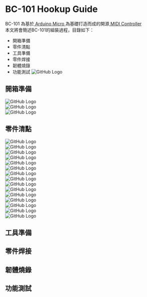 # BC-101 Hookup Guide
BC-101 為基於[ Arduino Micro ](https://store.arduino.cc/usa/arduino-micro)為基礎打造而成的開源[ MIDI Controller ](https://en.wikipedia.org/wiki/MIDI_controller)<br>
本文將會簡述BC-101的組裝過程，目錄如下：
* 開箱準備
* 零件清點
* 工具準備
* 零件焊接
* 韌體燒錄
* 功能測試
![GitHub Logo](https://mainnolab.files.wordpress.com/2021/05/00.png?w=1024)
## 開箱準備
![GitHub Logo](https://mainnolab.files.wordpress.com/2021/05/01-2.jpg?w=1024)<br>
![GitHub Logo](https://mainnolab.files.wordpress.com/2021/05/02-3.jpg?w=1024)<br>
![GitHub Logo](https://mainnolab.files.wordpress.com/2021/05/03-3.jpg?w=1024)<br>
## 零件清點
![GitHub Logo](https://mainnolab.files.wordpress.com/2021/05/04.jpg?w=1024)<br>
![GitHub Logo](https://mainnolab.files.wordpress.com/2021/05/05.jpg?w=1024)<br>
![GitHub Logo](https://mainnolab.files.wordpress.com/2021/05/06.jpg?w=1024)<br>
![GitHub Logo](https://mainnolab.files.wordpress.com/2021/05/07.jpg?w=1024)<br>
![GitHub Logo](https://mainnolab.files.wordpress.com/2021/05/08.jpg?w=1024)<br>
![GitHub Logo](https://mainnolab.files.wordpress.com/2021/05/09.jpg?w=1024)<br>
![GitHub Logo](https://mainnolab.files.wordpress.com/2021/05/10.jpg?w=1024)<br>
![GitHub Logo](https://mainnolab.files.wordpress.com/2021/05/11.jpg?w=1024)<br>
![GitHub Logo](https://mainnolab.files.wordpress.com/2021/05/12.jpg?w=1024)<br>
![GitHub Logo](https://mainnolab.files.wordpress.com/2021/05/13.jpg?w=1024)<br>
![GitHub Logo](https://mainnolab.files.wordpress.com/2021/05/14.jpg?w=1024)<br>
![GitHub Logo](https://mainnolab.files.wordpress.com/2021/05/15.jpg?w=1024)<br>
![GitHub Logo](https://mainnolab.files.wordpress.com/2021/05/16.jpg?w=1024)<br>
![GitHub Logo](https://mainnolab.files.wordpress.com/2021/05/17.jpg?w=1024)<br>
![GitHub Logo](https://mainnolab.files.wordpress.com/2021/05/18.jpg?w=1024)<br>
## 工具準備
## 零件焊接
## 韌體燒錄
## 功能測試
